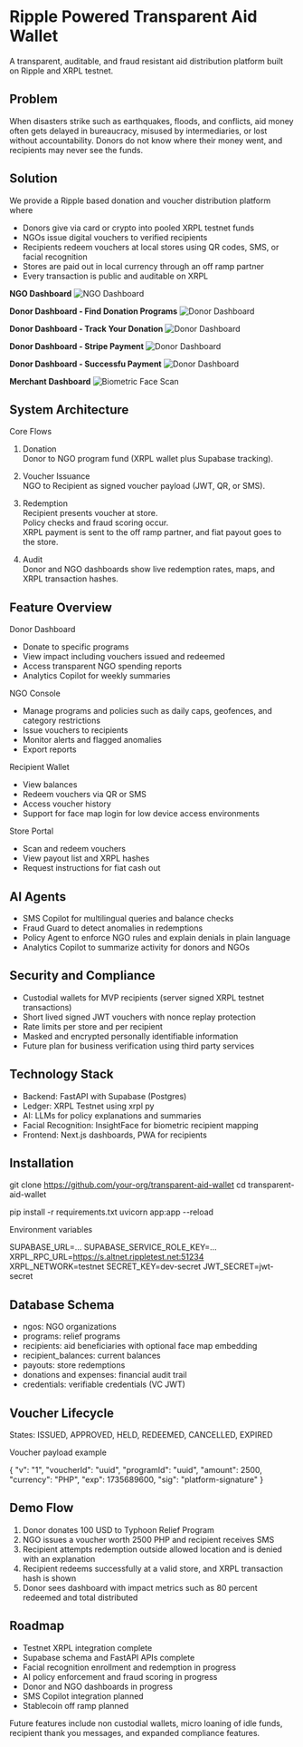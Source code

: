 # Ripple Powered Transparent Aid Wallet

A transparent, auditable, and fraud resistant aid distribution platform built on Ripple and XRPL testnet.

## Problem

When disasters strike such as earthquakes, floods, and conflicts, aid money often gets delayed in bureaucracy, misused by intermediaries, or lost without accountability. Donors do not know where their money went, and recipients may never see the funds.

## Solution

We provide a Ripple based donation and voucher distribution platform where

- Donors give via card or crypto into pooled XRPL testnet funds
- NGOs issue digital vouchers to verified recipients
- Recipients redeem vouchers at local stores using QR codes, SMS, or facial recognition
- Stores are paid out in local currency through an off ramp partner
- Every transaction is public and auditable on XRPL

**NGO Dashboard**
![NGO Dashboard](/img/image.png)

**Donor Dashboard - Find Donation Programs**
![Donor Dashboard](/img/rrss1.png)

**Donor Dashboard - Track Your Donation**
![Donor Dashboard](/img/rrss3.png)

**Donor Dashboard - Stripe Payment**
![Donor Dashboard](/img/rrss5.png)

**Donor Dashboard - Successfu Payment**
![Donor Dashboard](/img/rrss7.png)

**Merchant Dashboard**
![Biometric Face Scan](/img/image-8.png)


## System Architecture

Core Flows

1. Donation  
   Donor to NGO program fund (XRPL wallet plus Supabase tracking).

2. Voucher Issuance  
   NGO to Recipient as signed voucher payload (JWT, QR, or SMS).

3. Redemption  
   Recipient presents voucher at store.  
   Policy checks and fraud scoring occur.  
   XRPL payment is sent to the off ramp partner, and fiat payout goes to the store.

4. Audit  
   Donor and NGO dashboards show live redemption rates, maps, and XRPL transaction hashes.

## Feature Overview

Donor Dashboard
- Donate to specific programs
- View impact including vouchers issued and redeemed
- Access transparent NGO spending reports
- Analytics Copilot for weekly summaries

NGO Console
- Manage programs and policies such as daily caps, geofences, and category restrictions
- Issue vouchers to recipients
- Monitor alerts and flagged anomalies
- Export reports

Recipient Wallet
- View balances
- Redeem vouchers via QR or SMS
- Access voucher history
- Support for face map login for low device access environments

Store Portal
- Scan and redeem vouchers
- View payout list and XRPL hashes
- Request instructions for fiat cash out

## AI Agents

- SMS Copilot for multilingual queries and balance checks
- Fraud Guard to detect anomalies in redemptions
- Policy Agent to enforce NGO rules and explain denials in plain language
- Analytics Copilot to summarize activity for donors and NGOs

## Security and Compliance

- Custodial wallets for MVP recipients (server signed XRPL testnet transactions)
- Short lived signed JWT vouchers with nonce replay protection
- Rate limits per store and per recipient
- Masked and encrypted personally identifiable information
- Future plan for business verification using third party services

## Technology Stack

- Backend: FastAPI with Supabase (Postgres)
- Ledger: XRPL Testnet using xrpl py
- AI: LLMs for policy explanations and summaries
- Facial Recognition: InsightFace for biometric recipient mapping
- Frontend: Next.js dashboards, PWA for recipients

## Installation

git clone https://github.com/your-org/transparent-aid-wallet
cd transparent-aid-wallet

pip install -r requirements.txt
uvicorn app:app --reload

Environment variables

SUPABASE_URL=...
SUPABASE_SERVICE_ROLE_KEY=...
XRPL_RPC_URL=https://s.altnet.rippletest.net:51234
XRPL_NETWORK=testnet
SECRET_KEY=dev-secret
JWT_SECRET=jwt-secret

## Database Schema

- ngos: NGO organizations
- programs: relief programs
- recipients: aid beneficiaries with optional face map embedding
- recipient_balances: current balances
- payouts: store redemptions
- donations and expenses: financial audit trail
- credentials: verifiable credentials (VC JWT)

## Voucher Lifecycle

States: ISSUED, APPROVED, HELD, REDEEMED, CANCELLED, EXPIRED

Voucher payload example

{
  "v": "1",
  "voucherId": "uuid",
  "programId": "uuid",
  "amount": 2500,
  "currency": "PHP",
  "exp": 1735689600,
  "sig": "platform-signature"
}

## Demo Flow

1. Donor donates 100 USD to Typhoon Relief Program
2. NGO issues a voucher worth 2500 PHP and recipient receives SMS
3. Recipient attempts redemption outside allowed location and is denied with an explanation
4. Recipient redeems successfully at a valid store, and XRPL transaction hash is shown
5. Donor sees dashboard with impact metrics such as 80 percent redeemed and total distributed

## Roadmap

- Testnet XRPL integration complete
- Supabase schema and FastAPI APIs complete
- Facial recognition enrollment and redemption in progress
- AI policy enforcement and fraud scoring in progress
- Donor and NGO dashboards in progress
- SMS Copilot integration planned
- Stablecoin off ramp planned

Future features include non custodial wallets, micro loaning of idle funds, recipient thank you messages, and expanded compliance features.
